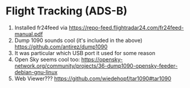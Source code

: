 # Flight Tracking (ADS-B)

1. Installed fr24feed via https://repo-feed.flightradar24.com/fr24feed-manual.pdf
1. Dump 1090 sounds cool (it's included in the above) https://github.com/antirez/dump1090
1. It was particular which USB port it used for some reason
1. Open Sky seems cool too: https://opensky-network.org/community/projects/36-dump1090-opensky-feeder-debian-gnu-linux
1. Web Viewer??? https://github.com/wiedehopf/tar1090#tar1090
